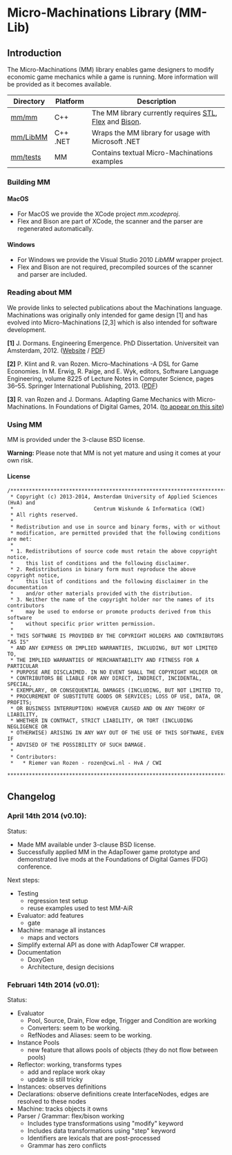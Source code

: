 # Micro-Machinations Library (MM-Lib)

## Introduction

The Micro-Machinations (MM) library enables game designers to modify economic game mechanics while a game is running.
More information will be provided as it becomes available.

| Directory | Platform  | Description |
| --------- | --------- | ----------- |
| [mm/mm](https://github.com/vrozen/MM-Lib/tree/master/mm/mm)       | C++ | The MM library currently requires [STL](http://en.wikipedia.org/wiki/Standard_Template_Library), [Flex](http://flex.sourceforge.net) and [Bison](http://www.gnu.org/software/bison/). |
| [mm/LibMM](https://github.com/vrozen/MM-Lib/tree/master/mm/LibMM) | C++ .NET | Wraps the MM library for usage with Microsoft .NET |
| [mm/tests](https://github.com/vrozen/MM-Lib/tree/master/mm/tests) | MM | Contains textual Micro-Machinations examples |

### Building MM

#### MacOS
* For MacOS we provide the XCode project *mm.xcodeproj*.
* Flex and Bison are part of XCode, the scanner and the parser are regenerated automatically.

#### Windows
* For Windows we provide the Visual Studio 2010 *LibMM* wrapper project.
* Flex and Bison are not required, precompiled sources of the scanner and parser are included.

### Reading about MM

We provide links to selected publications about the Machinations language. Machinations was originally only intended for game design [1] and has evolved into Micro-Machinations [2,3] which is also intended for software development.

**[1]**	J. Dormans. Engineering Emergence. PhD Dissertation. Universiteit van Amsterdam, 2012.
([Website](http://www.jorisdormans.nl/article.php?ref=engineering_emergence) / [PDF](http://www.jorisdormans.nl/pdf/dormans_engineering_emergence.pdf))

**[2]**	P. Klint and R. van Rozen. Micro-Machinations -A DSL for Game Economies. In M. Erwig, R. Paige, and E. Wyk, editors, Software Language Engineering, volume 8225 of Lecture Notes in Computer Science, pages 36–55. Springer International Publishing, 2013. ([PDF](http://193.23.143.188/~equaprojec/media/Uploaded_documents/SLE_2013_paper.pdf))

**[3]**	R. van Rozen and J. Dormans. Adapting Game Mechanics with Micro-Machinations. In Foundations of Digital Games, 2014. ([to appear on this site](http://www.foundationsofdigitalgames.org))

### Using MM

MM is provided under the 3-clause BSD license.

**Warning:**
Please note that MM is not yet mature and using it comes at your own risk.

#### License

```
/******************************************************************************
 * Copyright (c) 2013-2014, Amsterdam University of Applied Sciences (HvA) and
 *                          Centrum Wiskunde & Informatica (CWI)
 * All rights reserved.
 *
 * Redistribution and use in source and binary forms, with or without
 * modification, are permitted provided that the following conditions are met:
 * 
 * 1. Redistributions of source code must retain the above copyright notice,
 *    this list of conditions and the following disclaimer.
 * 2. Redistributions in binary form must reproduce the above copyright notice,
 *    this list of conditions and the following disclaimer in the documentation
 *    and/or other materials provided with the distribution.
 * 3. Neither the name of the copyright holder nor the names of its contributors
 *    may be used to endorse or promote products derived from this software
 *    without specific prior written permission.
 *
 * THIS SOFTWARE IS PROVIDED BY THE COPYRIGHT HOLDERS AND CONTRIBUTORS "AS IS"
 * AND ANY EXPRESS OR IMPLIED WARRANTIES, INCLUDING, BUT NOT LIMITED TO,
 * THE IMPLIED WARRANTIES OF MERCHANTABILITY AND FITNESS FOR A PARTICULAR
 * PURPOSE ARE DISCLAIMED. IN NO EVENT SHALL THE COPYRIGHT HOLDER OR
 * CONTRIBUTORS BE LIABLE FOR ANY DIRECT, INDIRECT, INCIDENTAL, SPECIAL,
 * EXEMPLARY, OR CONSEQUENTIAL DAMAGES (INCLUDING, BUT NOT LIMITED TO,
 * PROCUREMENT OF SUBSTITUTE GOODS OR SERVICES; LOSS OF USE, DATA, OR PROFITS;
 * OR BUSINESS INTERRUPTION) HOWEVER CAUSED AND ON ANY THEORY OF LIABILITY,
 * WHETHER IN CONTRACT, STRICT LIABILITY, OR TORT (INCLUDING NEGLIGENCE OR
 * OTHERWISE) ARISING IN ANY WAY OUT OF THE USE OF THIS SOFTWARE, EVEN IF
 * ADVISED OF THE POSSIBILITY OF SUCH DAMAGE.
 *
 * Contributors:
 *   * Riemer van Rozen - rozen@cwi.nl - HvA / CWI
 ******************************************************************************/
```

## Changelog

### April 14th 2014 (v0.10):
Status:
* Made MM available under 3-clause BSD license.
* Successfully applied MM in the AdapTower game prototype and demonstrated live mods at the Foundations of Digital Games (FDG) conference.

Next steps:
* Testing
  * regression test setup
  * reuse examples used to test MM-AiR
* Evaluator: add features
  * gate
* Machine: manage all instances
  * maps and vectors
* Simplify external API as done with AdapTower C# wrapper.
* Documentation
  * DoxyGen
  * Architecture, design decisions

### Februari 14th 2014 (v0.01):
Status:
* Evaluator
  * Pool, Source, Drain, Flow edge, Trigger and Condition are working
  * Converters: seem to be working.
  * RefNodes and Aliases: seem to be working.
* Instance Pools
  * new feature that allows pools of objects (they do not flow between pools)
* Reflector: working, transforms types
  * add and replace work okay
  * update is still tricky
* Instances: observes definitions
* Declarations: observe definitions create InterfaceNodes, edges are resolved to these nodes
* Machine: tracks objects it owns
* Parser / Grammar: flex/bison working
  * Includes type transformations using "modify" keyword
  * Includes data transformations using "step" keyword
  * Identifiers are lexicals that are post-processed
  * Grammar has zero conflicts

